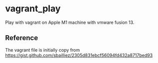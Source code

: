 # vagrant_play

Play with vagrant on Apple M1 machine with vmware fusion 13.

## Reference
The vagrant file is initially copy from 
https://gist.github.com/sbailliez/2305d831ebcf56094fd432a8717bed93


